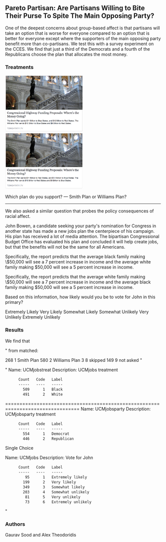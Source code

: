 ## Pareto Partisan: Are Partisans Willing to Bite Their Purse To Spite The Main Opposing Party?

One of the deepest concerns about group-based affect is that partisans will take an option that is worse for everyone compared to an option that is better for everyone except where the supporters of the main opposing party benefit more than co-partisans. We test this with a survey experiment on the CCES. We find that just a third of the Democrats and a fourth of the Republicans choose the plan that allocates the most money.

### Treatments

<img src = "data/highway_plan/Blue.png" width = 50%>

<img src = "data/highway_plan/Red.png" width = 50%>

Which plan do you support? — Smith Plan or Williams Plan?

-----


We also asked a similar question that probes the policy consequences of racial affect.

John Bowen, a candidate seeking your party's nomination for Congress in another state has made a new jobs plan the centerpiece of his campaign.  His plan has received a lot of media attention. The bipartisan Congressional Budget Office has evaluated his plan and concluded it will help create jobs, but that the benefits will not be the same for all Americans. 

  Specifically, the report predicts that the average black family making \\$50,000 will see a 7 percent increase in income and the average white family making $50,000 will see a 5 percent increase in income.

  Specifically, the report predicts that the average white family making \\$50,000 will see a 7 percent increase in income and the average black family making $50,000 will see a 5 percent increase in income.


Based on this information, how likely would you be to vote for John in this primary?


Extremely Likely
Very Likely
Somewhat Likely
Somewhat Unlikely
Very Unlikely
Extremely Unlikely

### Results

We find that 

"
from matched:

268      1   Smith Plan
580      2   Williams Plan
3      8   skipped
149      9   not asked
"

"
Name:          UCMjobstreat
Description:   UCMjobs treatment
         
          Count   Code   Label
          -----   ----   -----
            509      1   Black
            491      2   White
         
================================================================================
Name:          UCMjobsparty
Description:   UCMjobsparty treatment
         
          Count   Code   Label
          -----   ----   -----
            554      1   Democrat
            446      2   Republican

Single Choice



Name:          UCMjobs
Description:   Vote for John
         
          Count   Code   Label
          -----   ----   -----
             95      1   Extremely likely
            199      2   Very likely
            349      3   Somewhat likely
            203      4   Somewhat unlikely
             81      5   Very unlikely
             73      6   Extremely unlikely

"

### Authors

Gaurav Sood and Alex Theodoridis
